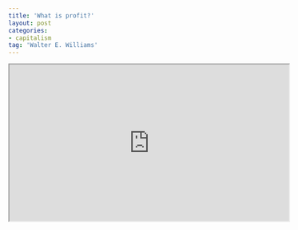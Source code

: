 ```yaml
---
title: 'What is profit?'
layout: post
categories:
- capitalism
tag: 'Walter E. Williams'
---
```


<iframe width="560" height="315" src="https://www.youtube.com/embed/tdHwewUuXBg" title="Profits Are Progressive"></iframe>
